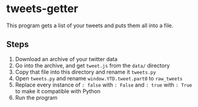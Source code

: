 # tweets-getter
This program gets a list of your tweets and puts them all into a file.
## Steps
1. Download an archive of your twitter data
2. Go into the archive, and get `tweet.js` from the `data/` directory
3. Copy that file into this directory and rename it `tweets.py`
4. Open `tweets.py` and rename `window.YTD.tweet.part0` to `raw_tweets`
5. Replace every instance of `: false` with `: False` and `: true` with
`: True` to make it compatible with Python
6. Run the program